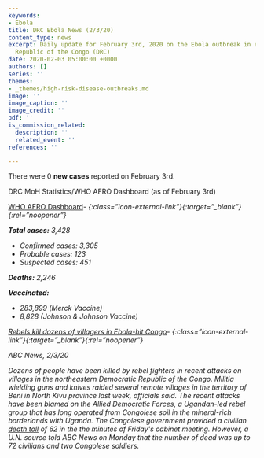 ```yaml
---
keywords:
- Ebola
title: DRC Ebola News (2/3/20)
content_type: news
excerpt: Daily update for February 3rd, 2020 on the Ebola outbreak in eastern Democratic
  Republic of the Congo (DRC)
date: 2020-02-03 05:00:00 +0000
authors: []
series: ''
themes:
- _themes/high-risk-disease-outbreaks.md
image: ''
image_caption: ''
image_credit: ''
pdf: ''
is_commission_related:
  description: ''
  related_event: ''
references: ''

---
```

There were 0 **new cases** reported on February 3rd.

DRC MoH Statistics/WHO AFRO Dashboard (as of February 3rd)

[WHO AFRO Dashboard](http://who.maps.arcgis.com/apps/opsdashboard/index.html#/e70c3804f6044652bc37cce7d8fcef6c)- <i/>{:class=”icon-external-link”}{:target=”_blank”}{:rel=”noopener”}

**Total cases:** 3,428

* Confirmed cases: 3,305
* Probable cases: 123
* Suspected cases: 451

**Deaths:** 2,246

**Vaccinated:**

* 283,899 (Merck Vaccine)
* 8,828 (Johnson & Johnson Vaccine)

[Rebels kill dozens of villagers in Ebola-hit Congo](https://abcnews.go.com/International/rebels-kill-dozens-villagers-ebola-hit-congo/story?id=68719483)- <i/>{:class=”icon-external-link”}{:target=”_blank”}{:rel=”noopener”}

_ABC News, 2/3/20_

Dozens of people have been killed by rebel fighters in recent attacks on villages in the northeastern Democratic Republic of the Congo. Militia wielding guns and knives raided several remote villages in the territory of Beni in North Kivu province last week, officials said. The recent attacks have been blamed on the Allied Democratic Forces, a Ugandan-led rebel group that has long operated from Congolese soil in the mineral-rich borderlands with Uganda. The Congolese government provided a civilian [death toll](https://abcnews.go.com/International/global-death-toll-coronavirus-outbreak-rises-362/story?id=68717349) of 62 in the the minutes of Friday's cabinet meeting. However, a U.N. source told ABC News on Monday that the number of dead was up to 72 civilians and two Congolese soldiers.